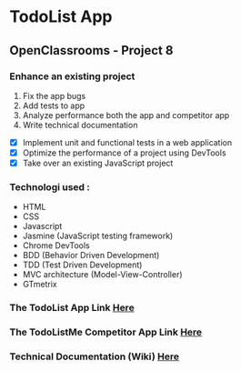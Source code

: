 # TodoList App
## OpenClassrooms - Project 8

### Enhance an existing project

1. Fix the app bugs
2. Add tests to app
3. Analyze performance both the app and competitor app
4. Write technical documentation

- [x] Implement unit and functional tests in a web application
- [x] Optimize the performance of a project using DevTools
- [x] Take over an existing JavaScript project

### Technologi used :
* HTML
* CSS
* Javascript
* Jasmine (JavaScript testing framework)
* Chrome DevTools
* BDD (Behavior Driven Development)
* TDD (Test Driven Development)
* MVC architecture (Model-View-Controller)
* GTmetrix

### The TodoList App Link [Here](https://dindatiwi.github.io/todolist-app/)
### The TodoListMe Competitor App Link [Here](http://todolistme.net/)
### Technical Documentation (Wiki) [Here](https://github.com/dindatiwi/todolist-app/wiki)
